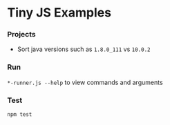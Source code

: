 # Tiny JS Examples

### Projects
- Sort java versions such as `1.8.0_111` vs `10.0.2`

### Run
`*-runner.js --help` to view commands and arguments

### Test
`npm test`
